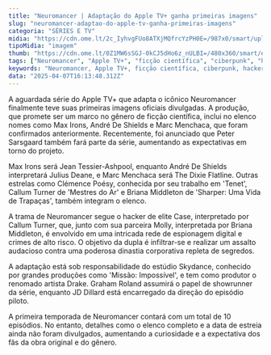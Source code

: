 ```yaml
---
title: "Neuromancer | Adaptação do Apple TV+ ganha primeiras imagens"
slug: "neuromancer-adaptao-do-apple-tv-ganha-primeiras-imagens"
categoria: "SÉRIES E TV"
midia: "https://cdn.ome.lt/2c_IyhvgFUo8ATXjMQfrcYzPH0E=/987x0/smart/uploads/conteudo/fotos/OMELETE_CAPA_-_2025-04-07T124221.184.png"
tipoMidia: "imagem"
thumb: "https://cdn.ome.lt/0Z1MW6sSGJ-0kCJ5dHo6z_nULBI=/480x360/smart/extras/conteudos/omelete_THUMB_-_2025-04-07T124211.131.png"
tags: ["Neuromancer", "Apple TV+", "ficção científica", "ciberpunk", "hacker", "espionagem digital", "adaptação literária", "elenco estrelado"]
keywords: "Neuromancer, Apple TV+, ficção científica, ciberpunk, hacker, espionagem digital, adaptação literária, elenco estrelado"
data: "2025-04-07T16:13:48.312Z"
---
```


A aguardada série do Apple TV+ que adapta o icônico Neuromancer finalmente teve suas primeiras imagens oficiais divulgadas. A produção, que promete ser um marco no gênero de ficção científica, inclui no elenco nomes como Max Irons, André De Shields e Marc Menchaca, que foram confirmados anteriormente. Recentemente, foi anunciado que Peter Sarsgaard também fará parte da série, aumentando as expectativas em torno do projeto.

Max Irons será Jean Tessier-Ashpool, enquanto André De Shields interpretará Julius Deane, e Marc Menchaca será The Dixie Flatline. Outras estrelas como Clémence Poésy, conhecida por seu trabalho em 'Tenet', Callum Turner de 'Mestres do Ar' e Briana Middleton de 'Sharper: Uma Vida de Trapaças', também integram o elenco.

A trama de Neuromancer segue o hacker de elite Case, interpretado por Callum Turner, que, junto com sua parceira Molly, interpretada por Briana Middleton, é envolvido em uma intricada rede de espionagem digital e crimes de alto risco. O objetivo da dupla é infiltrar-se e realizar um assalto audacioso contra uma poderosa dinastia corporativa repleta de segredos.

A adaptação está sob responsabilidade do estúdio Skydance, conhecido por grandes produções como 'Missão: Impossível', e tem como produtor o renomado artista Drake. Graham Roland assumirá o papel de showrunner da série, enquanto JD Dillard está encarregado da direção do episódio piloto.

A primeira temporada de Neuromancer contará com um total de 10 episódios. No entanto, detalhes como o elenco completo e a data de estreia ainda não foram divulgados, aumentando a curiosidade e a expectativa dos fãs da obra original e do gênero.